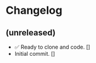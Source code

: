 Changelog
=========


(unreleased)
------------
- ✅ Ready to clone and code. []
- Initial commit. []


